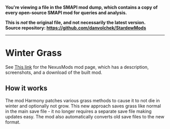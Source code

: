 **You're viewing a file in the SMAPI mod dump, which contains a copy of every open-source SMAPI mod
for queries and analysis.**

**This is _not_ the original file, and not necessarily the latest version.**  
**Source repository: https://github.com/danvolchek/StardewMods**

----

# Winter Grass


See [This link](http://www.nexusmods.com/stardewvalley/mods/1601?) for the NexusMods mod page, which has a description, screenshots, and a download of the built mod.

## How it works

The mod Harmony patches various grass methods to cause it to not die in winter and optionally not grow. This new approach saves grass like normal in the main save file - it no longer requires a separate save file making updates easy. The mod also automatically converts old save files to the new format.